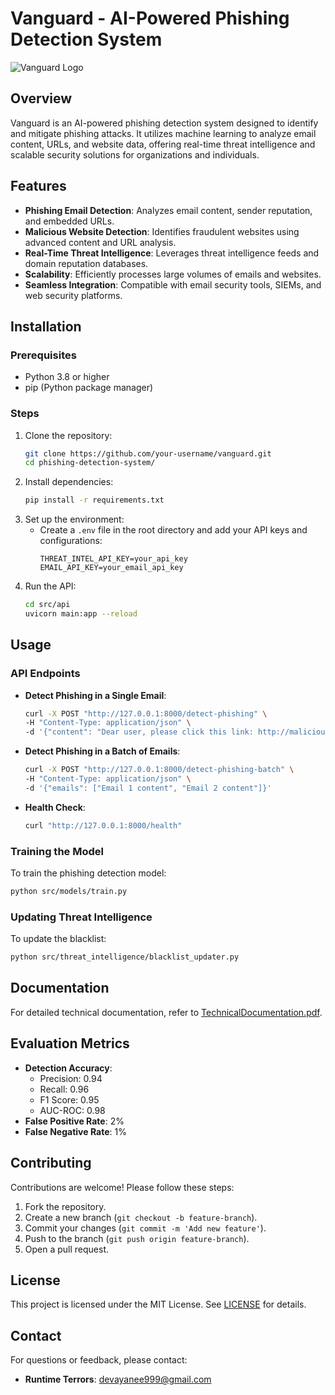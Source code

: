 # Vanguard - AI-Powered Phishing Detection System

![Vanguard Logo](./assets/vanguard-logo.png)

## Overview
Vanguard is an AI-powered phishing detection system designed to identify and mitigate phishing attacks. It utilizes machine learning to analyze email content, URLs, and website data, offering real-time threat intelligence and scalable security solutions for organizations and individuals.

## Features
- **Phishing Email Detection**: Analyzes email content, sender reputation, and embedded URLs.
- **Malicious Website Detection**: Identifies fraudulent websites using advanced content and URL analysis.
- **Real-Time Threat Intelligence**: Leverages threat intelligence feeds and domain reputation databases.
- **Scalability**: Efficiently processes large volumes of emails and websites.
- **Seamless Integration**: Compatible with email security tools, SIEMs, and web security platforms.

## Installation
### Prerequisites
- Python 3.8 or higher
- pip (Python package manager)

### Steps
1. Clone the repository:
   ```bash
   git clone https://github.com/your-username/vanguard.git
   cd phishing-detection-system/ 
   ```
2. Install dependencies:
   ```bash
   pip install -r requirements.txt
   ```
3. Set up the environment:
   - Create a `.env` file in the root directory and add your API keys and configurations:
     ```
     THREAT_INTEL_API_KEY=your_api_key
     EMAIL_API_KEY=your_email_api_key
     ```
4. Run the API:
   ```bash
   cd src/api
   uvicorn main:app --reload
   ```

## Usage
### API Endpoints
- **Detect Phishing in a Single Email**:
  ```bash
  curl -X POST "http://127.0.0.1:8000/detect-phishing" \
  -H "Content-Type: application/json" \
  -d '{"content": "Dear user, please click this link: http://malicious-site.com"}'
  ```
- **Detect Phishing in a Batch of Emails**:
  ```bash
  curl -X POST "http://127.0.0.1:8000/detect-phishing-batch" \
  -H "Content-Type: application/json" \
  -d '{"emails": ["Email 1 content", "Email 2 content"]}'
  ```
- **Health Check**:
  ```bash
  curl "http://127.0.0.1:8000/health"
  ```

### Training the Model
To train the phishing detection model:
```bash
python src/models/train.py
```

### Updating Threat Intelligence
To update the blacklist:
```bash
python src/threat_intelligence/blacklist_updater.py
```

## Documentation
For detailed technical documentation, refer to [TechnicalDocumentation.pdf](./docs/TechnicalDocumentation.pdf).

## Evaluation Metrics
- **Detection Accuracy**:
  - Precision: 0.94
  - Recall: 0.96
  - F1 Score: 0.95
  - AUC-ROC: 0.98
- **False Positive Rate**: 2%
- **False Negative Rate**: 1%

## Contributing
Contributions are welcome! Please follow these steps:
1. Fork the repository.
2. Create a new branch (`git checkout -b feature-branch`).
3. Commit your changes (`git commit -m 'Add new feature'`).
4. Push to the branch (`git push origin feature-branch`).
5. Open a pull request.

## License
This project is licensed under the MIT License. See [LICENSE](./LICENSE) for details.

## Contact
For questions or feedback, please contact:
- **Runtime Terrors**: devayanee999@gmail.com

